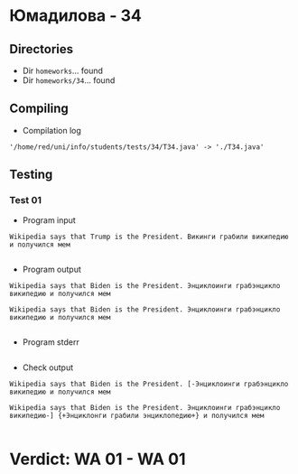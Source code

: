 # Юмадилова - 34
## Directories
- Dir `homeworks`... found
- Dir `homeworks/34`... found
## Compiling
- Compilation log
```
'/home/red/uni/info/students/tests/34/T34.java' -> './T34.java'

```
## Testing
### Test 01
- Program input
```
Wikipedia says that Trump is the President. Викинги грабили википедию и получился мем


```
- Program output
```
Wikipedia says that Biden is the President. Энциклоинги грабэнцикло википедию и получился мем

Wikipedia says that Biden is the President. Энциклоинги грабэнцикло википедию и получился мем


```
- Program stderr
```

```
- Check output
```
Wikipedia says that Biden is the President. [-Энциклоинги грабэнцикло википедию и получился мем

Wikipedia says that Biden is the President. Энциклоинги грабэнцикло википедию-] {+Энциклонги грабили энциклопедию+} и получился мем


```
# Verdict: **WA 01** - WA 01
